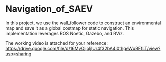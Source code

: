 # Navigation_of_SAEV

In this project, we use the wall_follower code to construct an environmental map and save it as a global costmap for static navigation. This implementation leverages ROS Noetic, Gazebo, and RViz.

The working video is attached for your reference:
https://drive.google.com/file/d/16MyOljoljIUr4f32bA4l0thgeWuBFfLT/view?usp=sharing
